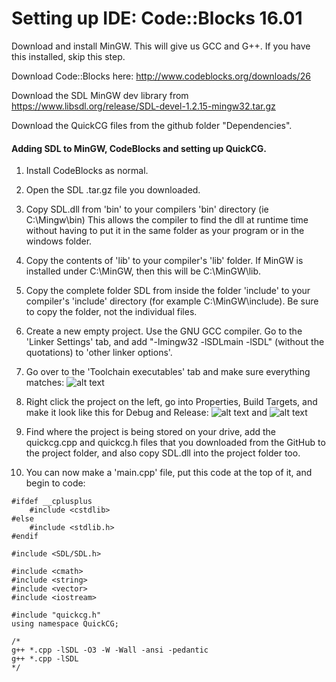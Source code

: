 # Setting up IDE: Code::Blocks 16.01

Download and install MinGW. This will give us GCC and G++. If you have this installed, skip this step.

Download Code::Blocks here: http://www.codeblocks.org/downloads/26

Download the SDL MinGW dev library from https://www.libsdl.org/release/SDL-devel-1.2.15-mingw32.tar.gz

Download the QuickCG files from the github folder "Dependencies".


#### Adding SDL to MinGW, CodeBlocks and setting up QuickCG.


1) Install CodeBlocks as normal.

2) Open the SDL .tar.gz file you downloaded.

3) Copy SDL.dll from 'bin' to your compilers 'bin' directory (ie C:\Mingw\bin) This allows the compiler to find the dll at runtime time without having to put it in the same folder as your program or in the windows folder. 
 
3) Copy the contents of 'lib' to your compiler's 'lib' folder. If MinGW is installed under C:\MinGW, then this will be C:\MinGW\lib.

4) Copy the complete folder SDL from inside the folder 'include' to your compiler's 'include' directory (for example C:\MinGW\include). Be sure to copy the folder, not the individual files.

5) Create a new empty project. Use the GNU GCC compiler. Go to the 'Linker Settings' tab, and add "-lmingw32 -lSDLmain -lSDL" (without the quotations) to 'other linker options'.

6) Go over to the 'Toolchain executables' tab and make sure everything matches: ![alt text](http://i.imgur.com/BNWKZnu.png)

7) Right click the project on the left, go into Properties, Build Targets, and make it look like this for Debug and Release: ![alt text](http://i.imgur.com/2Q3polR.png) and ![alt text](http://i.imgur.com/VYqypdT.png)

8) Find where the project is being stored on your drive, add the quickcg.cpp and quickcg.h files that you downloaded from the GitHub to the project folder, and also copy SDL.dll into the project folder too. 

9) You can now make a 'main.cpp' file, put this code at the top of it, and begin to code:

```
#ifdef __cplusplus
    #include <cstdlib>
#else
    #include <stdlib.h>
#endif

#include <SDL/SDL.h>

#include <cmath>
#include <string>
#include <vector>
#include <iostream>

#include "quickcg.h"
using namespace QuickCG;

/*
g++ *.cpp -lSDL -O3 -W -Wall -ansi -pedantic
g++ *.cpp -lSDL
*/
```





